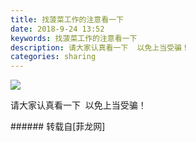 ```yaml
---
title: 找菠菜工作的注意看一下
date: 2018-9-24 13:52
keywords: 找菠菜工作的注意看一下
description: 请大家认真看一下  以免上当受骗！
categories: sharing
---
```

<td class="t_f" id="postmessage_1871305">


<img aid="950377" data-cf-modified-7547e8c6e261f53f359424e9-="" file="data/attachment/forum/201809/24/135123ta5xktqaaakjzyqq.jpg.thumb.jpg" id="aimg_950377" inpost="1" onclick="" onmouseover="" src="http://www.flw.ph/data/attachment/forum/201809/24/135123ta5xktqaaakjzyqq.jpg" style="cursor:pointer" zoomfile="data/attachment/forum/201809/24/135123ta5xktqaaakjzyqq.jpg"/>


请大家认真看一下  以免上当受骗！<br/>
</td>
###### 转载自[菲龙网]